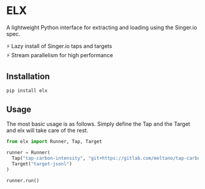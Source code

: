 # ELX

A lightweight Python interface for extracting and loading using the Singer.io spec.

⚡ Lazy install of Singer.io taps and targets \
⚡ Stream parallelism for high performance

## Installation

```bash
pip install elx
```

## Usage
The most basic usage is as follows. Simply define the Tap and the Target and elx will take care of the rest.
```python
from elx import Runner, Tap, Target

runner = Runner(
  Tap("tap-carbon-intensity", "git+https://gitlab.com/meltano/tap-carbon-intensity.git")
  Target("target-jsonl")
)

runner.run()
```
